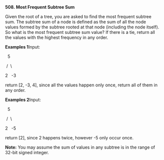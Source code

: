 **508. Most Frequent Subtree Sum**

Given the root of a tree, you are asked to find the most frequent subtree sum. The subtree sum of a node is defined as the sum of all the node values formed by the subtree rooted at that node (including the node itself). So what is the most frequent subtree sum value? If there is a tie, return all the values with the highest frequency in any order.

**Examples 1**Input:

  5

 /  \

2   -3

return [2, -3, 4], since all the values happen only once, return all of them in any order.

**Examples 2**Input:

  5

 /  \

2   -5

return [2], since 2 happens twice, however -5 only occur once.

**Note:** You may assume the sum of values in any subtree is in the range of 32-bit signed integer.
